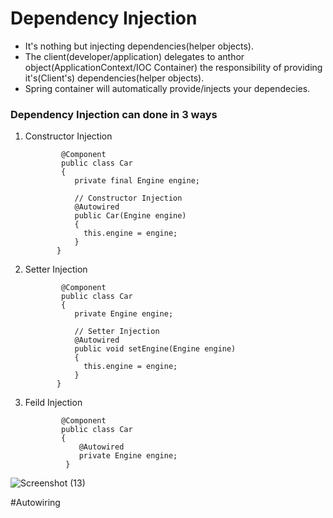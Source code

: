 # Dependency Injection
- It's nothing but injecting dependencies(helper objects).
- The client(developer/application) delegates to anthor object(ApplicationContext/IOC Container) the responsibility of providing it's(Client's) dependencies(helper objects).
- Spring container will automatically provide/injects your dependecies.
### Dependency Injection can done in 3 ways
1. Constructor Injection

   
               @Component
               public class Car
               {
                  private final Engine engine;

                  // Constructor Injection
                  @Autowired
                  public Car(Engine engine)
                  {
                    this.engine = engine;
                  }
              }

2. Setter Injection

               @Component
               public class Car
               {
                  private Engine engine;

                  // Setter Injection 
                  @Autowired
                  public void setEngine(Engine engine)
                  {
                    this.engine = engine;
                  }
              }
   
3. Feild Injection

   
               @Component
               public class Car
               {
                   @Autowired
                   private Engine engine;
                }



![Screenshot (13)](https://github.com/user-attachments/assets/9fa6043e-72eb-4ab1-8d4c-d4cfc133868e)


#Autowiring



    
  
